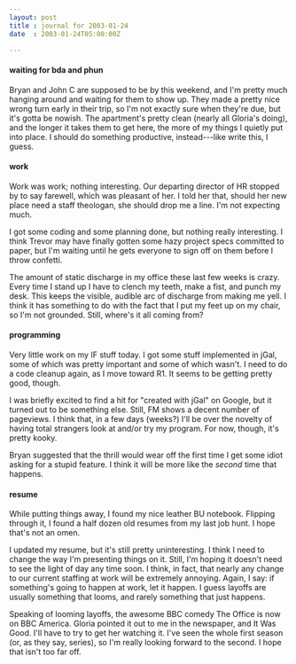 ```yaml
---
layout: post
title : journal for 2003-01-24
date  : 2003-01-24T05:00:00Z

---
```

<h4>waiting for bda and phun</h4>Bryan and John C are supposed to be by this weekend, and I'm pretty much hanging around and waiting for them to show up.  They made a pretty nice wrong turn early in their trip, so I'm not exactly sure when they're due, but it's gotta be nowish.  The apartment's pretty clean (nearly all Gloria's doing), and the longer it takes them to get here, the more of my things I quietly put into place.  I should do something productive, instead---like write this, I guess.<h4>work</h4>Work was work; nothing interesting.  Our departing director of HR stopped by to say farewell, which was pleasant of her.  I told her that, should her new place need a staff theologan, she should drop me a line.  I'm not expecting much.

I got some coding and some planning done, but nothing really interesting.  I think Trevor may have finally gotten some hazy project specs committed to paper, but I'm waiting until he gets everyone to sign off on them before I throw confetti.

The amount of static discharge in my office these last few weeks is crazy. Every time I stand up I have to clench my teeth, make a fist, and punch my desk.  This keeps the visible, audible arc of discharge from making me yell.  I think it has something to do with the fact that I put my feet up on my chair, so I'm not grounded.  Still, where's it all coming from?<h4>programming</h4>Very little work on my IF stuff today.  I got some stuff implemented in jGal, some of which was pretty important and some of which wasn't.  I need to do a code cleanup again, as I move toward R1.  It seems to be getting pretty good, though.

I was briefly excited to find a hit for "created with jGal" on Google, but it turned out to be something else.  Still, FM shows a decent number of pageviews. I think that, in a few days (weeks?) I'll be over the novelty of having total strangers look at and/or try my program.  For now, though, it's pretty kooky.

Bryan suggested that the thrill would wear off the first time I get some idiot asking for a stupid feature.  I think it will be more like the <em>second</em> time that happens.<h4>resume</h4>While putting things away, I found my nice leather BU notebook.  Flipping through it, I found a half dozen old resumes from my last job hunt.  I hope that's not an omen.

I updated my resume, but it's still pretty uninteresting.  I think I need to change the way I'm presenting things on it.  Still, I'm hoping it doesn't need to see the light of day any time soon.  I think, in fact, that nearly any change to our current staffing at work will be extremely annoying.  Again, I say: if something's going to happen at work, let it happen.  I guess layoffs are usually something that looms, and rarely something that just happens.

Speaking of looming layoffs, the awesome BBC comedy The Office is now on BBC America.  Gloria pointed it out to me in the newspaper, and It Was Good.  I'll have to try to get her watching it.  I've seen the whole first season (or, as they say, series), so I'm really looking forward to the second.  I hope that isn't too far off.

